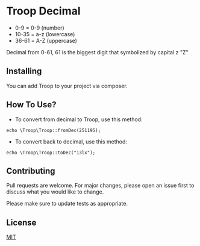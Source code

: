 # Troop Decimal

* 0-9 = 0-9 (number)
* 10-35 = a-z (lowercase)
* 36-61 = A-Z (uppercase)

Decimal from 0-61, 61 is the biggest digit that symbolized by capital z "Z"

## Installing

You can add Troop to your project via composer.


## How To Use?

* To convert from decimal to Troop, use this method:

```
echo \Troop\Troop::fromDec(251195);
```

* To convert back to decimal, use this method:
```
echo \Troop\Troop::toDec("13lx");
```


## Contributing
Pull requests are welcome. For major changes, please open an issue first to discuss what you would like to change.

Please make sure to update tests as appropriate.

## License
[MIT](https://choosealicense.com/licenses/mit/)
